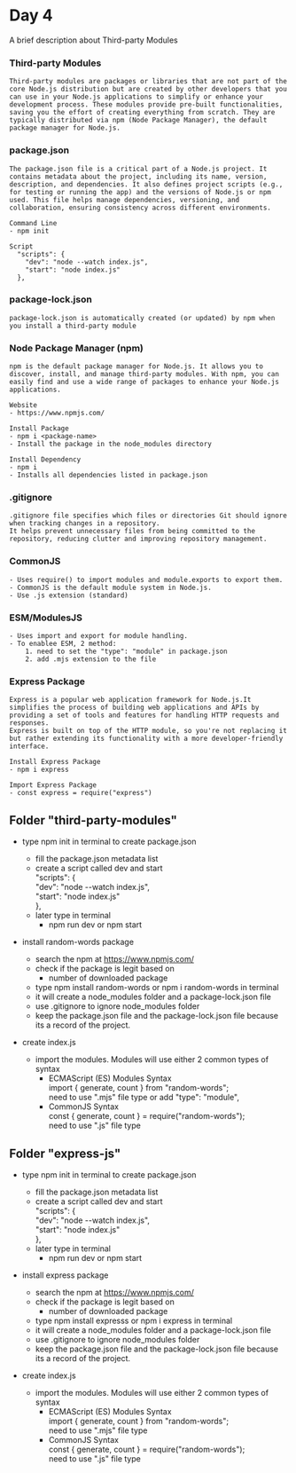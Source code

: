 # Day 4
A brief description about Third-party Modules

### Third-party Modules
    Third-party modules are packages or libraries that are not part of the core Node.js distribution but are created by other developers that you can use in your Node.js applications to simplify or enhance your development process. These modules provide pre-built functionalities, saving you the effort of creating everything from scratch. They are typically distributed via npm (Node Package Manager), the default package manager for Node.js.

### package.json
    The package.json file is a critical part of a Node.js project. It contains metadata about the project, including its name, version, description, and dependencies. It also defines project scripts (e.g., for testing or running the app) and the versions of Node.js or npm used. This file helps manage dependencies, versioning, and collaboration, ensuring consistency across different environments.

    Command Line
    - npm init

    Script
      "scripts": {
        "dev": "node --watch index.js",
        "start": "node index.js"
      },

### package-lock.json
    package-lock.json is automatically created (or updated) by npm when you install a third-party module

### Node Package Manager (npm)
    npm is the default package manager for Node.js. It allows you to discover, install, and manage third-party modules. With npm, you can easily find and use a wide range of packages to enhance your Node.js applications.

    Website 
    - https://www.npmjs.com/

    Install Package
    - npm i <package-name>
    - Install the package in the node_modules directory 

    Install Dependency
    - npm i
    - Installs all dependencies listed in package.json

### .gitignore
    .gitignore file specifies which files or directories Git should ignore when tracking changes in a repository. 
    It helps prevent unnecessary files from being committed to the repository, reducing clutter and improving repository management.

### CommonJS
    - Uses require() to import modules and module.exports to export them.
    - CommonJS is the default module system in Node.js.
    - Use .js extension (standard)

### ESM/ModulesJS
    - Uses import and export for module handling.
    - To enablee ESM, 2 method:
        1. need to set the "type": "module" in package.json
        2. add .mjs extension to the file

### Express Package
    Express is a popular web application framework for Node.js.It simplifies the process of building web applications and APIs by providing a set of tools and features for handling HTTP requests and responses.
    Express is built on top of the HTTP module, so you're not replacing it but rather extending its functionality with a more developer-friendly interface.

    Install Express Package
    - npm i express

    Import Express Package
    - const express = require("express")    

## Folder "third-party-modules"
- type npm init in terminal to create package.json
    * fill the package.json metadata list
    * create a script called dev and start  <br>
        "scripts": {                        <br>
        "dev": "node --watch index.js",     <br>
        "start": "node index.js"            <br>
        },
    * later type in terminal             
        - npm run dev or npm start

- install random-words package 
    * search the npm at https://www.npmjs.com/
    * check if the package is legit based on
        - number of downloaded package
    * type npm install random-words or npm i random-words in terminal
    * it will create a node_modules folder and a package-lock.json file
    * use .gitignore to ignore node_modules folder
    * keep the package.json file and the package-lock.json file because its a record of the project.

- create index.js
    * import the modules. Modules will use either 2 common types of syntax
        - ECMAScript (ES) Modules Syntax    <br>
            import { generate, count } from "random-words";                 <br>
            need to use ".mjs" file type or add   "type": "module",
        - CommonJS Syntax                   <br>
            const { generate, count } = require("random-words");                <br>
            need to use ".js" file type
            
## Folder "express-js"
- type npm init in terminal to create package.json
    * fill the package.json metadata list
    * create a script called dev and start  <br>
        "scripts": {                        <br>
        "dev": "node --watch index.js",     <br>
        "start": "node index.js"            <br>
        },
    * later type in terminal             
        - npm run dev or npm start

- install express package
    * search the npm at https://www.npmjs.com/
    * check if the package is legit based on
        - number of downloaded package
    * type npm install expresss or npm i express in terminal
    * it will create a node_modules folder and a package-lock.json file
    * use .gitignore to ignore node_modules folder
    * keep the package.json file and the package-lock.json file because its a record of the project.

- create index.js
    * import the modules. Modules will use either 2 common types of syntax
        - ECMAScript (ES) Modules Syntax    <br>
            import { generate, count } from "random-words";                 <br>
            need to use ".mjs" file type
        - CommonJS Syntax                   <br>
            const { generate, count } = require("random-words");                <br>
            need to use ".js" file type
